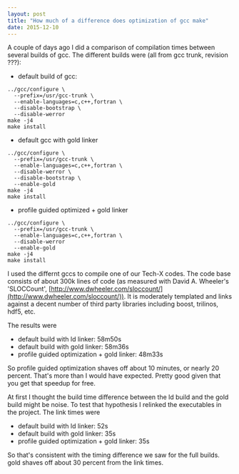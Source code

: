 ```yaml
---
layout: post
title: "How much of a difference does optimization of gcc make"
date: 2015-12-10
---
```


A couple of days ago I did a comparison of compilation times between
several builds of gcc.  The different builds were (all from gcc trunk,
revision ???):

- default build of gcc:
```
../gcc/configure \
  --prefix=/usr/gcc-trunk \
  --enable-languages=c,c++,fortran \
  --disable-bootstrap \
  --disable-werror
make -j4
make install
```

- default gcc with gold linker
```
../gcc/configure \
  --prefix=/usr/gcc-trunk \
  --enable-languages=c,c++,fortran \
  --disable-werror \
  --disable-bootstrap \
  --enable-gold
make -j4
make install
```

- profile guided optimized + gold linker
```
../gcc/configure \
  --prefix=/usr/gcc-trunk \
  --enable-languages=c,c++,fortran \
  --disable-werror
  --enable-gold
make -j4
make install
```

I used the differnt gccs to compile one of our Tech-X codes.  The code
base consists of about 300k lines of code (as measured with David A.
Wheeler's 'SLOCCount',
[http://www.dwheeler.com/sloccount/](http://www.dwheeler.com/sloccount/)).
It is moderately templated and links against a decent number of third
party libraries including boost, trilinos, hdf5, etc.

The results were

- default build with ld linker: 58m50s
- default build with gold linker: 58m36s
- profile guided optimization + gold linker: 48m33s

So profile guided optimization shaves off about 10 minutes, or nearly 20
percent.  That's more than I would have expected.  Pretty good given
that you get that speedup for free.

At first I thought the build time difference between the ld build and
the gold build might be noise.  To test that hypothesis I relinked the
executables in the project.  The link times were

- default build with ld linker: 52s
- default build with gold linker: 35s
- profile guided optimization + gold linker: 35s

So that's consistent with the timing difference we saw for the full
builds.  gold shaves off about 30 percent from the link times.


